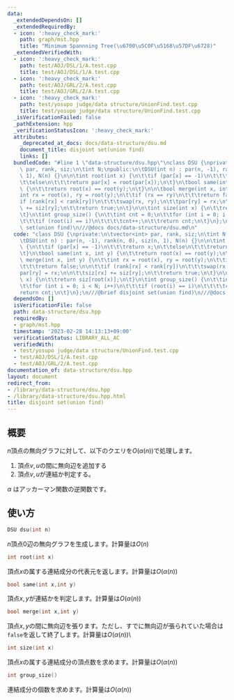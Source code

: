 ```yaml
---
data:
  _extendedDependsOn: []
  _extendedRequiredBy:
  - icon: ':heavy_check_mark:'
    path: graph/mst.hpp
    title: "Minimum Spannning Tree(\u6700\u5C0F\u5168\u57DF\u6728)"
  _extendedVerifiedWith:
  - icon: ':heavy_check_mark:'
    path: test/AOJ/DSL/1/A.test.cpp
    title: test/AOJ/DSL/1/A.test.cpp
  - icon: ':heavy_check_mark:'
    path: test/AOJ/GRL/2/A.test.cpp
    title: test/AOJ/GRL/2/A.test.cpp
  - icon: ':heavy_check_mark:'
    path: test/yosupo judge/data structure/UnionFind.test.cpp
    title: test/yosupo judge/data structure/UnionFind.test.cpp
  _isVerificationFailed: false
  _pathExtension: hpp
  _verificationStatusIcon: ':heavy_check_mark:'
  attributes:
    _deprecated_at_docs: docs/data-structure/dsu.md
    document_title: disjoint set(union find)
    links: []
  bundledCode: "#line 1 \"data-structure/dsu.hpp\"\nclass DSU {\nprivate:\n\tvector<int>\
    \ par, rank, siz;\n\tint N;\npublic:\n\tDSU(int n) : par(n, -1), rank(n, 0), siz(n,\
    \ 1), N(n) {}\n\n\tint root(int x) {\n\t\tif (par[x] == -1)\n\t\t\treturn x;\n\
    \t\telse\n\t\t\treturn par[x] = root(par[x]);\n\t}\n\tbool same(int x, int y)\
    \ {\n\t\treturn root(x) == root(y);\n\t}\n\n\tbool merge(int x, int y) {\n\t\t\
    int rx = root(x), ry = root(y);\n\t\tif (rx == ry)\n\t\t\treturn false;\n\n\t\t\
    if (rank[rx] < rank[ry])\n\t\t\tswap(rx, ry);\n\t\tpar[ry] = rx;\n\n\t\tsiz[rx]\
    \ += siz[ry];\n\t\treturn true;\n\t}\n\n\tint size(int x) {\n\t\treturn siz[root(x)];\n\
    \t}\n\tint group_size() {\n\t\tint cnt = 0;\n\t\tfor (int i = 0; i < N; i++)\n\
    \t\t\tif (root(i) == i)\n\t\t\t\tcnt++;\n\t\treturn cnt;\n\t}\n};\n///@brief disjoint\
    \ set(union find)\n///@docs docs/data-structure/dsu.md\n"
  code: "class DSU {\nprivate:\n\tvector<int> par, rank, siz;\n\tint N;\npublic:\n\
    \tDSU(int n) : par(n, -1), rank(n, 0), siz(n, 1), N(n) {}\n\n\tint root(int x)\
    \ {\n\t\tif (par[x] == -1)\n\t\t\treturn x;\n\t\telse\n\t\t\treturn par[x] = root(par[x]);\n\
    \t}\n\tbool same(int x, int y) {\n\t\treturn root(x) == root(y);\n\t}\n\n\tbool\
    \ merge(int x, int y) {\n\t\tint rx = root(x), ry = root(y);\n\t\tif (rx == ry)\n\
    \t\t\treturn false;\n\n\t\tif (rank[rx] < rank[ry])\n\t\t\tswap(rx, ry);\n\t\t\
    par[ry] = rx;\n\n\t\tsiz[rx] += siz[ry];\n\t\treturn true;\n\t}\n\n\tint size(int\
    \ x) {\n\t\treturn siz[root(x)];\n\t}\n\tint group_size() {\n\t\tint cnt = 0;\n\
    \t\tfor (int i = 0; i < N; i++)\n\t\t\tif (root(i) == i)\n\t\t\t\tcnt++;\n\t\t\
    return cnt;\n\t}\n};\n///@brief disjoint set(union find)\n///@docs docs/data-structure/dsu.md"
  dependsOn: []
  isVerificationFile: false
  path: data-structure/dsu.hpp
  requiredBy:
  - graph/mst.hpp
  timestamp: '2023-02-28 14:13:13+09:00'
  verificationStatus: LIBRARY_ALL_AC
  verifiedWith:
  - test/yosupo judge/data structure/UnionFind.test.cpp
  - test/AOJ/DSL/1/A.test.cpp
  - test/AOJ/GRL/2/A.test.cpp
documentation_of: data-structure/dsu.hpp
layout: document
redirect_from:
- /library/data-structure/dsu.hpp
- /library/data-structure/dsu.hpp.html
title: disjoint set(union find)
---
```

## 概要
$n$頂点の無向グラフに対して、以下のクエリを$O(\alpha(n))$で処理します。
1. 頂点$v,u$の間に無向辺を追加する
1. 頂点$v,u$が連結か判定する。

$\alpha$ はアッカーマン関数の逆関数です。
## 使い方
```cpp
DSU dsu(int n)
```
$n$頂点$0$辺の無向グラフを生成します。計算量は$O(n)$

```cpp
int root(int x)
```
頂点$x$の属する連結成分の代表元を返します。計算量は$O(\alpha(n))$

```cpp
bool same(int x,int y)
```
頂点$x,y$が連結かを判定します。計算量は$O(\alpha(n))$
```cpp
bool merge(int x,int y)
```
頂点$x,y$の間に無向辺を張ります。ただし、すでに無向辺が張られていた場合は`false`を返して終了します。計算量は$O(\alpha(n))$\

```cpp
int size(int x)
```
頂点$x$の属する連結成分の頂点数を求めます。計算量は$O(\alpha(n))$

```cpp
int group_size()
```
連結成分の個数を求めます。計算量は$O(\alpha(n))$